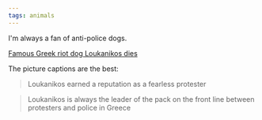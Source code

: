 ```yaml
---
tags: animals
---
```


I'm always a fan of anti-police dogs.

[Famous Greek riot dog Loukanikos dies](https://www.bbc.com/news/world-europe-29565725)

The picture captions are the best:

> Loukanikos earned a reputation as a fearless protester

> Loukanikos is always the leader of the pack on the front line between protesters and police in Greece
